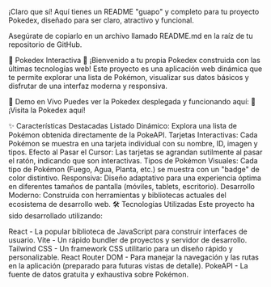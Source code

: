 ¡Claro que sí! Aquí tienes un README "guapo" y completo para tu proyecto Pokedex, diseñado para ser claro, atractivo y funcional.

Asegúrate de copiarlo en un archivo llamado README.md en la raíz de tu repositorio de GitHub.

🌟 Pokedex Interactiva 🌟
¡Bienvenido a tu propia Pokedex construida con las últimas tecnologías web! Este proyecto es una aplicación web dinámica que te permite explorar una lista de Pokémon, visualizar sus datos básicos y disfrutar de una interfaz moderna y responsiva.

🚀 Demo en Vivo
Puedes ver la Pokedex desplegada y funcionando aquí:
🔗 ¡Visita la Pokedex aquí!

✨ Características Destacadas
Listado Dinámico: Explora una lista de Pokémon obtenida directamente de la PokeAPI.
Tarjetas Interactivas: Cada Pokémon se muestra en una tarjeta individual con su nombre, ID, imagen y tipos.
Efecto al Pasar el Cursor: Las tarjetas se agrandan sutilmente al pasar el ratón, indicando que son interactivas.
Tipos de Pokémon Visuales: Cada tipo de Pokémon (Fuego, Agua, Planta, etc.) se muestra con un "badge" de color distintivo.
Responsiva: Diseño adaptativo para una experiencia óptima en diferentes tamaños de pantalla (móviles, tablets, escritorio).
Desarrollo Moderno: Construida con herramientas y bibliotecas actuales del ecosistema de desarrollo web.
🛠️ Tecnologías Utilizadas
Este proyecto ha sido desarrollado utilizando:

React - La popular biblioteca de JavaScript para construir interfaces de usuario.
Vite - Un rápido bundler de proyectos y servidor de desarrollo.
Tailwind CSS - Un framework CSS utilitario para un diseño rápido y personalizable.
React Router DOM - Para manejar la navegación y las rutas en la aplicación (preparado para futuras vistas de detalle).
PokeAPI - La fuente de datos gratuita y exhaustiva sobre Pokémon.
